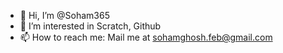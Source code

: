 - 👋 Hi, I’m @Soham365
- 👀 I’m interested in Scratch, Github
- 📫 How to reach me:
Mail me at sohamghosh.feb@gmail.com
